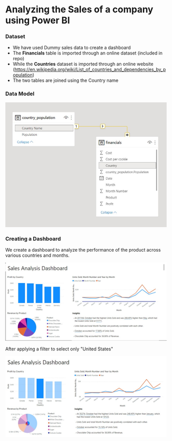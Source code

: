 # Analyzing the Sales of a company using Power BI



### Dataset
* We have used Dummy sales data to create a dashboard
* The **Financials** table is imported through an online dataset (included in repo)
* While the **Countries** dataset is imported through an online website (https://en.wikipedia.org/wiki/List_of_countries_and_dependencies_by_population)
* The two tables are joined using the Country name

### Data Model

![DataModel](Datamodel.jpg)


### Creating a Dashboard

We create a dashboard to analyze the performance of the product across various countries and months.

![Dashboard](Dashboard.jpg)

After applying a filter to select only "United States"

![FilteredforUnitedStates](Unitedstates.jpg)
